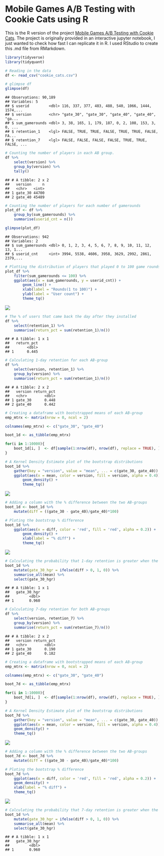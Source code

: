 Mobile Games A/B Testing with Cookie Cats using R
================

This is the R version of the project [Mobile Games A/B Testing with
Cookie Cats](https://www.datacamp.com/projects/184). The project is
originally provided in an interactive jupyter notebook, I just wanted to
check how fast I can replicate it in R. I used RStudio to create this
.md file from RMarkdown.

``` r
library(tidyverse)
library(tidyquant)

# Reading in the data
df <- read_csv("cookie_cats.csv")

# glimpse df
glimpse(df)
```

    ## Observations: 90,189
    ## Variables: 5
    ## $ userid         <dbl> 116, 337, 377, 483, 488, 540, 1066, 1444, 1574,...
    ## $ version        <chr> "gate_30", "gate_30", "gate_40", "gate_40", "ga...
    ## $ sum_gamerounds <dbl> 3, 38, 165, 1, 179, 187, 0, 2, 108, 153, 3, 0, ...
    ## $ retention_1    <lgl> FALSE, TRUE, TRUE, FALSE, TRUE, TRUE, FALSE, FA...
    ## $ retention_7    <lgl> FALSE, FALSE, FALSE, FALSE, TRUE, TRUE, FALSE, ...

``` r
# Counting the number of players in each AB group.
df %>%
    select(version) %>%
    group_by(version) %>%
    tally()
```

    ## # A tibble: 2 x 2
    ##   version     n
    ##   <chr>   <int>
    ## 1 gate_30 44700
    ## 2 gate_40 45489

``` r
# Counting the number of players for each number of gamerounds 
plot_df <- df %>%
    group_by(sum_gamerounds) %>%
    summarise(userid_cnt = n())

glimpse(plot_df)
```

    ## Observations: 942
    ## Variables: 2
    ## $ sum_gamerounds <dbl> 0, 1, 2, 3, 4, 5, 6, 7, 8, 9, 10, 11, 12, 13, 1...
    ## $ userid_cnt     <int> 3994, 5538, 4606, 3958, 3629, 2992, 2861, 2379,...

``` r
# Plotting the distribution of players that played 0 to 100 game rounds
plot_df %>%
    filter(sum_gamerounds <= 100) %>%
    ggplot(aes(x = sum_gamerounds, y = userid_cnt)) +
        geom_line() +
        xlab(label = "Rounds(1 to 100)") +
        ylab(label = "User count") +
        theme_tq()
```

![](README_files/figure-gfm/unnamed-chunk-1-1.png)<!-- -->

``` r
# The % of users that came back the day after they installed
df %>%
    select(retention_1) %>%
    summarise(return_pct = sum(retention_1)/n())
```

    ## # A tibble: 1 x 1
    ##   return_pct
    ##        <dbl>
    ## 1      0.445

``` r
# Calculating 1-day retention for each AB-group
df %>%
    select(version, retention_1) %>%
    group_by(version) %>%
    summarise(return_pct = sum(retention_1)/n())
```

    ## # A tibble: 2 x 2
    ##   version return_pct
    ##   <chr>        <dbl>
    ## 1 gate_30      0.448
    ## 2 gate_40      0.442

``` r
# Creating a dataframe with bootstrapped means of each AB-group
emp_mtrx <- matrix(nrow = 0, ncol = 2)

colnames(emp_mtrx) <- c("gate_30", "gate_40")

boot_1d <- as_tibble(emp_mtrx)

for(i in 1:10000){
    boot_1d[i, ]  <- df[sample(1:nrow(df), nrow(df), replace = TRUE), ] %>% group_by(version) %>% summarise(mean_gate = mean(retention_1)) %>% ungroup() %>% spread(version, mean_gate)
}

# A Kernel Density Estimate plot of the bootstrap distributions
boot_1d %>%
    gather(key = "version", value = "mean", ... = c(gate_30, gate_40)) %>%
    ggplot(aes(x = mean, color = version, fill = version, alpha = 0.4)) +
        geom_density() +
        theme_tq()
```

![](README_files/figure-gfm/unnamed-chunk-1-2.png)<!-- -->

``` r
# Adding a column with the % difference between the two AB-groups
boot_1d <- boot_1d %>%
    mutate(diff = ((gate_30 - gate_40)/gate_40)*100)

# Ploting the bootstrap % difference
boot_1d %>%
    ggplot(aes(x = diff, color = 'red', fill = 'red', alpha = 0.2)) +
        geom_density() +
        xlab(label = "% diff") +
        theme_tq()
```

![](README_files/figure-gfm/unnamed-chunk-1-3.png)<!-- -->

``` r
# Calculating the probability that 1-day retention is greater when the gate is at level 30
boot_1d %>%
    mutate(gate_30_hgr = ifelse(diff > 0, 1, 0)) %>%
    summarise_all(mean) %>%
    select(gate_30_hgr)
```

    ## # A tibble: 1 x 1
    ##   gate_30_hgr
    ##         <dbl>
    ## 1       0.960

``` r
# Calculating 7-day retention for both AB-groups
df %>%
    select(version, retention_7) %>%
    group_by(version) %>%
    summarise(return_pct = sum(retention_7)/n())
```

    ## # A tibble: 2 x 2
    ##   version return_pct
    ##   <chr>        <dbl>
    ## 1 gate_30      0.190
    ## 2 gate_40      0.182

``` r
# Creating a dataframe with bootstrapped means of each AB-group
emp_mtrx <- matrix(nrow = 0, ncol = 2)

colnames(emp_mtrx) <- c("gate_30", "gate_40")

boot_7d <- as_tibble(emp_mtrx)

for(i in 1:10000){
    boot_7d[i, ]  <- df[sample(1:nrow(df), nrow(df), replace = TRUE), ] %>% group_by(version) %>% summarise(mean_gate = mean(retention_7)) %>% ungroup() %>% spread(version, mean_gate)
}

# A Kernel Density Estimate plot of the bootstrap distributions
boot_7d %>%
    gather(key = "version", value = "mean", ... = c(gate_30, gate_40)) %>%
    ggplot(aes(x = mean, color = version, fill = version, alpha = 0.4)) +
    geom_density() +
    theme_tq()
```

![](README_files/figure-gfm/unnamed-chunk-1-4.png)<!-- -->

``` r
# Adding a column with the % difference between the two AB-groups
boot_7d <- boot_7d %>%
    mutate(diff = ((gate_30 - gate_40)/gate_40)*100)

# Ploting the bootstrap % difference
boot_7d %>%
    ggplot(aes(x = diff, color = 'red', fill = 'red', alpha = 0.2)) +
    geom_density() +
    xlab(label = "% diff") +
    theme_tq()
```

![](README_files/figure-gfm/unnamed-chunk-1-5.png)<!-- -->

``` r
# Calculating the probability that 7-day retention is greater when the gate is at level 30
boot_1d %>%
    mutate(gate_30_hgr = ifelse(diff > 0, 1, 0)) %>%
    summarise_all(mean) %>%
    select(gate_30_hgr)
```

    ## # A tibble: 1 x 1
    ##   gate_30_hgr
    ##         <dbl>
    ## 1       0.960
